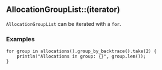 ## AllocationGroupList::(iterator)

`AllocationGroupList` can be iterated with a `for`.

### Examples

```rhai,%run
for group in allocations().group_by_backtrace().take(2) {
    println("Allocations in group: {}", group.len());
}
```
